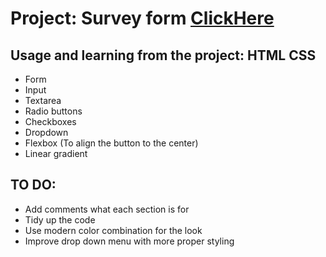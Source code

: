 # Project: Survey form [ClickHere](https://shilpamk.github.io/survey-form/)

## Usage and learning from the project: HTML CSS
* Form
* Input 
* Textarea
* Radio buttons
* Checkboxes
* Dropdown
* Flexbox (To align the button to the center)
* Linear gradient

## TO DO:
* Add comments what each section is for
* Tidy up the code
* Use modern color combination for the look 
* Improve drop down menu with more proper styling

